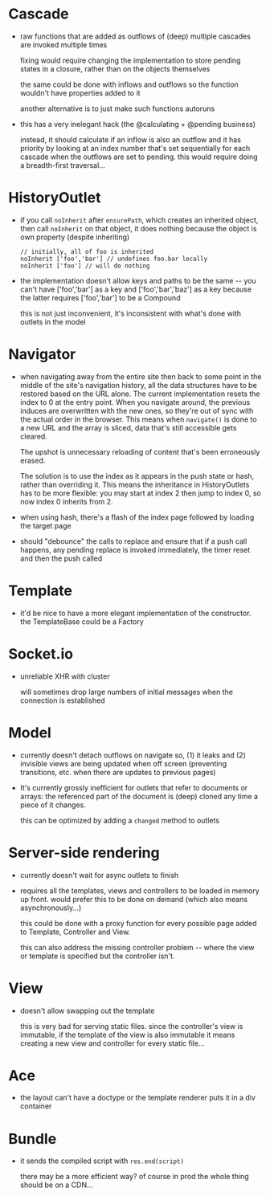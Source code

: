 # Cascade

  - raw functions that are added as outflows of (deep) multiple cascades are invoked multiple times

    fixing would require changing the implementation to store pending states in a closure, rather than on the objects themselves

    the same could be done with inflows and outflows so the function wouldn't have properties added to it

    another alternative is to just make such functions autoruns

  - this has a very inelegant hack (the @calculating + @pending business)

    instead, it should calculate if an inflow is also an outflow and it has priority by looking at an index number that's set sequentially for each cascade when the outflows are set to pending. this would require doing a breadth-first traversal...

# HistoryOutlet

  - if you call `noInherit` after `ensurePath`, which creates an inherited object, then call `noInherit` on that object, it does nothing because the object is own property (despite inheriting)

        // initially, all of foo is inherited
        noInherit ['foo','bar'] // undefines foo.bar locally
        noInherit ['foo'] // will do nothing

  - the implementation doesn't allow keys and paths to be the same -- you can't have ['foo','bar'] as a key and ['foo','bar','baz'] as a key because the latter requires ['foo','bar'] to be a Compound

    this is not just inconvenient, it's inconsistent with what's done with outlets in the model

# Navigator

  - when navigating away from the entire site then back to some point in the middle of the site's navigation history, all the data structures have to be restored based on the URL alone. The current implementation resets the index to 0 at the entry point. When you navigate around, the previous induces are overwritten with the new ones, so they're out of sync with the actual order in the browser. This means when `navigate()` is done to a new URL and the array is sliced, data that's still accessible gets cleared.

    The upshot is unnecessary reloading of content that's been erroneously erased. 

    The solution is to use the index as it appears in the push state or hash, rather than overriding it. This means the inheritance in HistoryOutlets has to be more flexible: you may start at index 2 then jump to index 0, so now index 0 inherits from 2.

  - when using hash, there's a flash of the index page followed by loading the target page

  - should "debounce" the calls to replace and ensure that if a push call happens, any pending replace is invoked immediately, the timer reset and then the push called

# Template

  - it'd be nice to have a more elegant implementation of the constructor. the TemplateBase could be a Factory 

# Socket.io

  - unreliable XHR with cluster

    will sometimes drop large numbers of initial messages when the connection is established



# Model

  - currently doesn't detach outflows on navigate so, (1) it leaks and (2) invisible views are being updated when off screen (preventing transitions, etc. when there are updates to previous pages)

  - It's currently grossly inefficient for outlets that refer to documents or arrays: the referenced part of the document is (deep) cloned any time a piece of it changes.

    this can be optimized by adding a `changed` method to outlets
# Server-side rendering

  - currently doesn't wait for async outlets to finish

  - requires all the templates, views and controllers to be loaded in memory up front. would prefer this to be done on demand (which also means asynchronously...)

    this could be done with a proxy function for every possible page added to Template, Controller and View.

    this can also address the missing controller problem -- where the view or template is specified but the controller isn't.

# View

  - doesn't allow swapping out the template

    this is very bad for serving static files. since the controller's view is immutable, if the template of the view is also immutable it means creating a new view and controller for every static file...

# Ace

  - the layout can't have a doctype or the template renderer puts it in a div container

# Bundle

  - it sends the compiled script with `res.end(script)`

    there may be a more efficient way? of course in prod the whole thing should be on a CDN...

